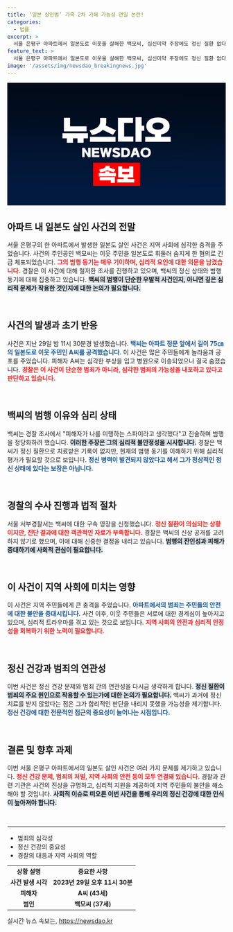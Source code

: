 ```yaml
---
title: ‘일본 살인범’ 가족 2차 가해 가능성 연일 논란!
categories:
  - 법률
excerpt: >
  서울 은평구 아파트에서 일본도로 이웃을 살해한 백모씨, 심신미약 주장에도 정신 질환 없다는 결과. 범행 동기에 ‘전국가적 위협’ 언급하며 충격 유발! 경찰, 신상 공개 미루며 추가 수사 진행 중.
feature_text: >
  서울 은평구 아파트에서 일본도로 이웃을 살해한 백모씨, 심신미약 주장에도 정신 질환 없다는 결과. 범행 동기에 ‘전국가적 위협’ 언급하며 충격 유발! 경찰, 신상 공개 미루며 추가 수사 진행 중.
image: '/assets/img/newsdao_breakingnews.jpg'
---
```


<p><img src="/assets/img/newsdao_breakingnews.jpg" alt="ontimetimes 속보" /></p>

<h2 data-ke-size="size26">아파트 내 일본도 살인 사건의 전말</h2>

<p data-ke-size="size16">서울 은평구의 한 아파트에서 발생한 일본도 살인 사건은 지역 사회에 심각한 충격을 주었습니다. 사건의 주인공인 백모씨는 이웃 주민을 일본도로 휘둘러 숨지게 한 혐의로 긴급 체포되었습니다. <b><span style="color: #ee2323;">그의 범행 동기는 매우 기이하며, 심리적 요인에 대한 의문을 남겼습니다.</span></b> 경찰은 이 사건에 대해 철저한 조사를 진행하고 있으며, 백씨의 정신 상태와 범행 동기에 대해 집중하고 있습니다. <b><span style="background-color: #21538527;">백씨의 범행이 단순한 우발적 사건인지, 아니면 깊은 심리적 문제가 작용한 것인지에 대한 논의가 필요합니다.</span></b></p>

<p data-ke-size="size16">&nbsp;</p>

<h2 data-ke-size="size26">사건의 발생과 초기 반응</h2>

<p data-ke-size="size16">사건은 지난 29일 밤 11시 30분경 발생했습니다. <b><span style="color: #1a5490;">백씨는 아파트 정문 앞에서 길이 75㎝의 일본도로 이웃 주민인 A씨를 공격했습니다.</span></b> 이 사건은 많은 주민들에게 놀라움과 공포를 주었습니다. 피해자 A씨는 심각한 부상을 입고 병원으로 이송되었으나 결국 숨졌습니다. <b><span style="color: #ee2323;">경찰은 이 사건이 단순한 범죄가 아니라, 심각한 범죄의 가능성을 내포하고 있다고 판단하고 있습니다.</span></b></p>

<p data-ke-size="size16">&nbsp;</p>

<h2 data-ke-size="size26">백씨의 범행 이유와 심리 상태</h2>

<p data-ke-size="size16">백씨는 경찰 조사에서 "피해자가 나를 미행하는 스파이라고 생각했다"고 진술하며 범행을 정당화하려 했습니다. <b><span style="background-color: #21538527;">이러한 주장은 그의 심리적 불안정성을 시사합니다.</span></b> 경찰은 백씨가 정신 질환으로 치료받은 기록이 없지만, 현재의 범행 동기를 이해하기 위해 심리적 평가가 필요할 것으로 보입니다. <b><span style="color: #1a5490;">정신 병력이 발견되지 않았다고 해서 그가 정상적인 정신 상태에 있다는 보장은 아닙니다.</span></b></p>

<p data-ke-size="size16">&nbsp;</p>

<h2 data-ke-size="size26">경찰의 수사 진행과 법적 절차</h2>

<p data-ke-size="size16">서울 서부경찰서는 백씨에 대한 구속 영장을 신청했습니다. <b><span style="color: #ee2323;">정신 질환이 의심되는 상황이지만, 진단 결과에 대한 객관적인 자료가 부족합니다.</span></b> 경찰은 백씨의 신상 공개를 고려하지 않기로 했으며, 이에 대해 신중한 결정을 내리고 있습니다. <b><span style="background-color: #21538527;">범행의 잔인성과 피해가 중대하기에 사회적 관심이 필요합니다.</span></b></p>

<p data-ke-size="size16">&nbsp;</p>

<h2 data-ke-size="size26">이 사건이 지역 사회에 미치는 영향</h2>

<p data-ke-size="size16">이 사건은 지역 주민들에게 큰 충격을 주었습니다. <b><span style="color: #1a5490;">아파트에서의 범죄는 주민들의 안전에 대한 불안을 증대시킵니다.</span></b> 사건 이후, 이웃 주민들은 서로에 대한 경계심이 높아지고 있으며, 심리적 트라우마를 겪고 있는 것으로 보입니다. <b><span style="color: #ee2323;">지역 사회의 안전과 심리적 안정성을 회복하기 위한 노력이 필요합니다.</span></b></p>

<p data-ke-size="size16">&nbsp;</p>

<h2 data-ke-size="size26">정신 건강과 범죄의 연관성</h2>

<p data-ke-size="size16">이번 사건은 정신 건강 문제와 범죄 간의 연관성을 다시금 생각하게 합니다. <b><span style="background-color: #21538527;">정신 질환이 범죄의 주요 원인으로 작용할 수 있는가에 대한 논의가 필요합니다.</span></b> 백씨가 과거에 정신 치료를 받지 않았다는 점은 그가 합리적인 판단을 내리지 못했을 가능성을 제기합니다. <b><span style="color: #1a5490;">정신 건강에 대한 전문적인 접근의 중요성이 늘어나는 시점입니다.</span></b></p>

<p data-ke-size="size16">&nbsp;</p>

<h2 data-ke-size="size26">결론 및 향후 과제</h2>

<p data-ke-size="size16">이번 서울 은평구 아파트에서의 일본도 살인 사건은 여러 가지 문제를 제기하고 있습니다. <b><span style="color: #ee2323;">정신 건강 문제, 범죄의 처벌, 지역 사회의 안전 등이 모두 연결돼 있습니다.</span></b> 경찰과 관련 기관은 사건의 진상을 규명하고, 심리적 지원을 제공하여 지역 주민들의 불안을 해소해야 할 것입니다. <b><span style="background-color: #21538527;">사회적 이슈로 떠오른 이번 사건을 통해 우리의 정신 건강에 대한 인식이 높아져야 합니다.</span></b></p>

<p data-ke-size="size16">&nbsp;</p>

<hr style="border: 1px solid #e6e6e6;"/>

<ul>
    <li>범죄의 심각성</li>
    <li>정신 건강의 중요성</li>
    <li>경찰의 대응과 지역 사회의 역할</li>
</ul>

<table>
    <tr>
        <td style="text-align: center; height: 17px;"><b>상황 설명</b></td>
        <td style="text-align: center; height: 17px;"><b>중요한 사항</b></td>
    </tr>
    <tr>
        <td style="text-align: center; height: 17px;"><b>사건 발생 시각</b></td>
        <td style="text-align: center; height: 17px;"><b>2023년 29일 오후 11시 30분</b></td>
    </tr>
    <tr>
        <td style="text-align: center; height: 17px;"><b>피해자</b></td>
        <td style="text-align: center; height: 17px;"><b>A씨 (43세)</b></td>
    </tr>
    <tr>
        <td style="text-align: center; height: 17px;"><b>범인</b></td>
        <td style="text-align: center; height: 17px;"><b>백모씨 (37세)</b></td>
    </tr>
</table>
실시간 뉴스 속보는, <a href="https://newsdao.kr" rel="dofollow">https://newsdao.kr</a>


